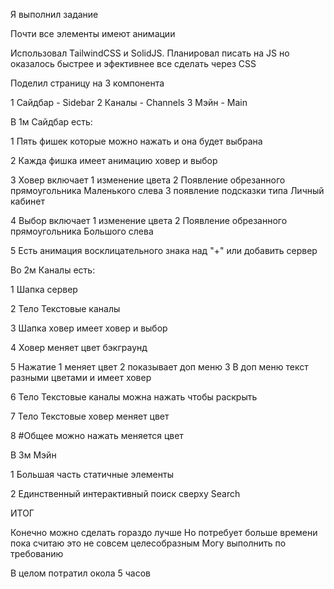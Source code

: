 Я выполнил задание

Почти все элементы имеют анимации


Использовал TailwindCSS и SolidJS. Планировал писать на JS но оказалось быстрее и эфективнее все сделать через CSS 


Поделил страницу на 3 компонента 

1 Сайдбар - Sidebar
2 Каналы - Channels
3 Мэйн - Main


В 1м Сайдбар есть:

1
Пять фишек которые можно нажать и она будет выбрана

2
Кажда фишка имеет анимацию ховер и выбор

3
Ховер включает 
    1 изменение цвета
    2 Появление обрезанного прямоугольника Маленького слева
    3 появление  подсказки типа Личный кабинет

4
Выбор включает
    1 изменение цвета
    2 Появление обрезанного прямоугольника Большого слева

5 Есть анимация восклицательного знака над "+" или добавить сервер






Во 2м Каналы есть:

1
Шапка сервер 

2
Тело Текстовые каналы

3
Шапка ховер имеет ховер и выбор 

4
Ховер меняет цвет бэкграунд

5
Нажатие 
    1 меняет цвет
    2 показывает доп меню
    3 В доп меню текст разными цветами и имеет ховер

6
Тело Текстовые каналы можна нажать чтобы раскрыть

7
Тело Текстовые ховер меняет цвет

8 
#Общее можно нажать меняется цвет








В 3м Мэйн

1
Большая часть статичные элементы

2 
Единственный интерактивный поиск сверху Search
 




ИТОГ

Конечно можно сделать гораздо лучше 
Но потребует больше времени пока считаю это не совсем целесобразным
Могу выполнить по требованию

В целом потратил окола 5 часов

